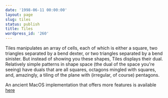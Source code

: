 ```yaml
---
date: '1998-06-11 00:00:00'
layout: page
slug: tiles
status: publish
title: Tiles
wordpress_id: '260'
---
```


<center>
  <applet ALIGN="BOTTOM" WIDTH="300" HEIGHT="150" CODE="edu.brandeis.cs.steele.utils.ComponentRunner.class" ARCHIVE="../applets/Applets.jar">
    <param NAME="archive" VALUE="../applets/Applets.jar"/>
    <param NAME="component" VALUE="edu.brandeis.cs.steele.tiles.Tiles"/>
  </applet>
</center>

Tiles manipulates an array of cells, each of which is either a square, two triangles separated by a bend dexter, or two triangles separated by a bend sinister.  But instead of showing you these shapes, Tiles displays their dual.  Relatively simple patterns in shape space (the dual of the space you're seeing) have duals that are all squares, octagons mingled with squares, and, amazingly, a tiling of the plane with (irregular, of course) pentagons.

An ancient MacOS implementation that offers more features is available [here](/mac/Tile.sit.hqx)
